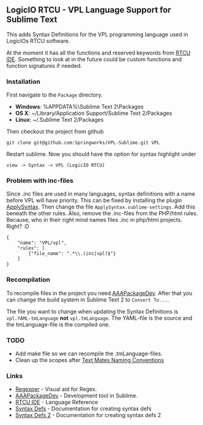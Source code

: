 ## LogicIO RTCU - VPL Language Support for Sublime Text

This adds Syntax Definitions for the VPL programming language used
in LogicIOs RTCU software.

At the moment it has all the functions and reserved keywords from [RTCU IDE](http://www.logicio.com/HTML/index.html). Something to look at in the future could be custom functions and function signatures if needed.

### Installation
First navigate to the `Package` directory.

* **Windows**: %APPDATA%\Sublime Text 2\Packages
* **OS X**: ~/Library/Application Support/Sublime Text 2/Packages
* **Linux**: ~/.Sublime Text 2/Packages

Then checkout the project from github

```
git clone git@github.com:Springworks/VPL-Sublime.git VPL
```

Restart sublime. Now you should have the option for syntax highlight under

```
view -> Syntax -> VPL (LogicIO RTCU)
```

### Problem with inc-files
Since .inc files are used in many languages, syntax definitions with a name before VPL will have priority. This can be fixed by installing the plugin [ApplySyntax](https://github.com/facelessuser/ApplySyntax). Then change the file `ApplySyntax.sublime-settings`. Add this beneath the other rules. Also, remove the .inc-files from the PHP/html rules. Because, who in their right mind names files .inc in php/html projects. Right? :D 

```
{
    "name": "VPL/vpl",
    "rules": [
        {"file_name": ".*\\.(inc|vpl)$"}
    ]
}
```

### Recompilation
To recompile files in the project you need [AAAPackageDev](https://github.com/SublimeText/AAAPackageDev). After that you can change the build system in Sublime Text 2 to `Convert To...`.

The file you want to change when updating the Syntax Definitions is
`vpl.YAML-tmLanguage` **not** `vpl.tmLanguage`. The YAML-file is the source and the tmLanguage-file is the compiled one.

### TODO

* Add make file so we can recompile the .tmLanguage-files.
* Clean up the scopes after [Text Mates Naming Conventions](https://manual.macromates.com/en/language_grammars#naming_conventions)


### Links

* [Regexper](http://www.regexper.com/) - Visual aid for Regex.
* [AAAPackageDev](https://github.com/SublimeText/AAAPackageDev) - Development tool in Sublime.
* [RTCU IDE](http://www.logicio.com/HTML/index.html) - Language Reference
* [Syntax Defs](http://sublime-text-unofficial-documentation.readthedocs.org/en/sublime-text-2/reference/syntaxdefs.html) - Documentation for creating syntax defs
* [Syntax Defs 2](http://sublime-text-unofficial-documentation.readthedocs.org/en/sublime-text-2/extensibility/syntaxdefs.html) - Documentation for creating syntax defs 2